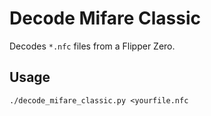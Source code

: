 # Decode Mifare Classic

Decodes `*.nfc` files from a Flipper Zero.

## Usage

`./decode_mifare_classic.py <yourfile.nfc`
